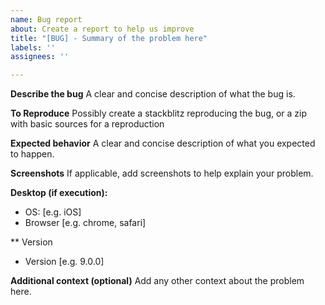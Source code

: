 ```yaml
---
name: Bug report
about: Create a report to help us improve
title: "[BUG] - Summary of the problem here"
labels: ''
assignees: ''

---
```


**Describe the bug**
A clear and concise description of what the bug is.

**To Reproduce**
Possibly create a stackblitz reproducing the bug, or a zip with basic sources for a reproduction

**Expected behavior**
A clear and concise description of what you expected to happen.

**Screenshots**
If applicable, add screenshots to help explain your problem.

**Desktop (if execution):**
 - OS: [e.g. iOS]
 - Browser [e.g. chrome, safari]

** Version
 - Version [e.g. 9.0.0]

**Additional context (optional)**
Add any other context about the problem here.
